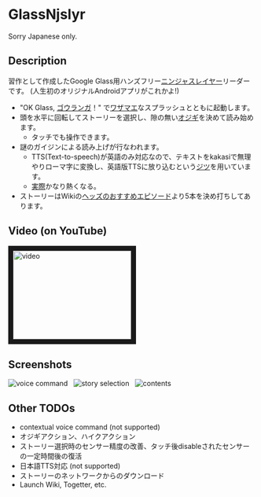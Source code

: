 GlassNjslyr
===========

Sorry Japanese only.

## Description

習作として作成したGoogle Glass用ハンズフリー[ニンジャスレイヤー](http://www10.atwiki.jp/njslyr/)リーダーです。
(人生初のオリジナルAndroidアプリがこれかよ!)

* "OK Glass, [ゴウランガ](http://www10.atwiki.jp/njslyr/pages/22.html)！" で[ワザマエ](http://www10.atwiki.jp/njslyr/pages/446.html#id_aaaf06ae)なスプラッシュとともに起動します。
* 頭を水平に回転してストーリーを選択し、隙の無い[オジギ](http://www10.atwiki.jp/njslyr/pages/16.html#id_06c87d19)を決めて読み始めます。
  * タッチでも操作できます。
* 謎のガイジンによる読み上げが行なわれます。
  * TTS(Text-to-speech)が英語のみ対応なので、テキストをkakasiで無理やりローマ字に変換し、英語版TTSに放り込むという[ジツ](http://www10.atwiki.jp/njslyr/pages/16.html#id_062c744f)を用いています。
  * [実際](http://www10.atwiki.jp/njslyr/pages/16.html#id_f5061126)かなり熱くなる。
* ストーリーはWikiの[ヘッズのおすすめエピソード](http://www10.atwiki.jp/njslyr/pages/23.html#id_cb0f3921)より5本を決め打ちしてあります。

## Video (on YouTube)

<a href="http://www.youtube.com/watch?feature=player_embedded&v=voAUlmiJwls
" target="_blank"><img src="http://img.youtube.com/vi/voAUlmiJwls/0.jpg" 
alt="video" width="240" height="180" border="10" /></a>

## Screenshots

![voice command](https://raw.github.com/tomoto/GlassNjslyr/master/img/Screenshot1.png) &nbsp;
![story selection](https://raw.github.com/tomoto/GlassNjslyr/master/img/Screenshot2.png) &nbsp;
![contents](https://raw.github.com/tomoto/GlassNjslyr/master/img/Screenshot3.png) &nbsp;

## Other TODOs
  * contextual voice command (not supported)
  * オジギアクション、ハイクアクション
  * ストーリー選択時のセンサー精度の改善、タッチ後disableされたセンサーの一定時間後の復活
  * 日本語TTS対応 (not supported)
  * ストーリーのネットワークからのダウンロード
  * Launch Wiki, Togetter, etc.
